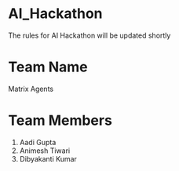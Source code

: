 # AI_Hackathon

The rules for AI Hackathon will be updated shortly 

# Team Name
Matrix Agents

# Team Members
1. Aadi Gupta
2. Animesh Tiwari
3. Dibyakanti Kumar
